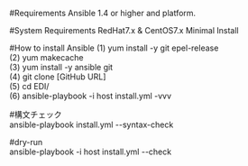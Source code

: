 #Requirements
Ansible 1.4 or higher and platform.

#System Requirements
RedHat7.x & CentOS7.x Minimal Install

#How to install Ansible
 (1) yum install -y git epel-release<br>
 (2) yum makecache<br>
 (3) yum install -y ansible git<br>
 (4) git clone [GitHub URL]<br>
 (5) cd EDI/<br>
 (6) ansible-playbook -i host install.yml -vvv <br>
 
#構文チェック <br>
ansible-playbook install.yml --syntax-check <br>

#dry-run <br>
ansible-playbook -i host install.yml --check
